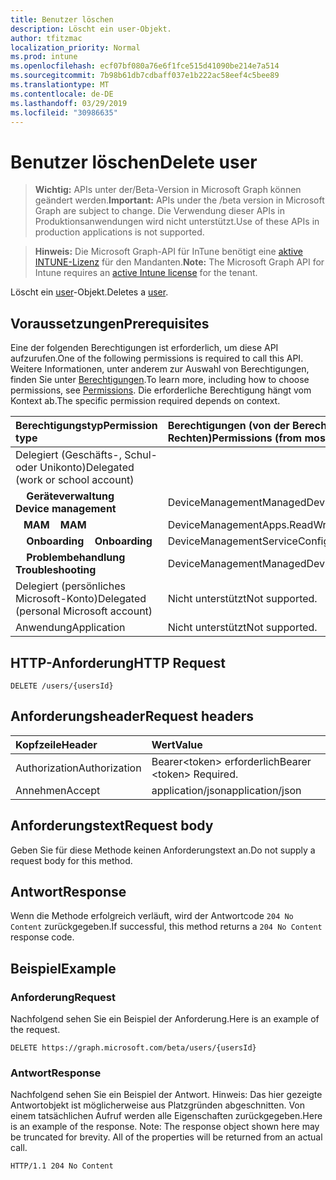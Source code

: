 ```yaml
---
title: Benutzer löschen
description: Löscht ein user-Objekt.
author: tfitzmac
localization_priority: Normal
ms.prod: intune
ms.openlocfilehash: ecf07bf080a76e6f1fce515d41090be214e7a514
ms.sourcegitcommit: 7b98b61db7cdbaff037e1b222ac58eef4c5bee89
ms.translationtype: MT
ms.contentlocale: de-DE
ms.lasthandoff: 03/29/2019
ms.locfileid: "30986635"
---
```

# <a name="delete-user"></a><span data-ttu-id="429fa-103">Benutzer löschen</span><span class="sxs-lookup"><span data-stu-id="429fa-103">Delete user</span></span>

> <span data-ttu-id="429fa-104">**Wichtig:** APIs unter der/Beta-Version in Microsoft Graph können geändert werden.</span><span class="sxs-lookup"><span data-stu-id="429fa-104">**Important:** APIs under the /beta version in Microsoft Graph are subject to change.</span></span> <span data-ttu-id="429fa-105">Die Verwendung dieser APIs in Produktionsanwendungen wird nicht unterstützt.</span><span class="sxs-lookup"><span data-stu-id="429fa-105">Use of these APIs in production applications is not supported.</span></span>

> <span data-ttu-id="429fa-106">**Hinweis:** Die Microsoft Graph-API für InTune benötigt eine [aktive INTUNE-Lizenz](https://go.microsoft.com/fwlink/?linkid=839381) für den Mandanten.</span><span class="sxs-lookup"><span data-stu-id="429fa-106">**Note:** The Microsoft Graph API for Intune requires an [active Intune license](https://go.microsoft.com/fwlink/?linkid=839381) for the tenant.</span></span>

<span data-ttu-id="429fa-107">Löscht ein [user](../resources/intune-shared-user.md)-Objekt.</span><span class="sxs-lookup"><span data-stu-id="429fa-107">Deletes a [user](../resources/intune-shared-user.md).</span></span>
## <a name="prerequisites"></a><span data-ttu-id="429fa-108">Voraussetzungen</span><span class="sxs-lookup"><span data-stu-id="429fa-108">Prerequisites</span></span>
<span data-ttu-id="429fa-109">Eine der folgenden Berechtigungen ist erforderlich, um diese API aufzurufen.</span><span class="sxs-lookup"><span data-stu-id="429fa-109">One of the following permissions is required to call this API.</span></span> <span data-ttu-id="429fa-110">Weitere Informationen, unter anderem zur Auswahl von Berechtigungen, finden Sie unter [Berechtigungen](/graph/permissions-reference).</span><span class="sxs-lookup"><span data-stu-id="429fa-110">To learn more, including how to choose permissions, see [Permissions](/graph/permissions-reference).</span></span>  <span data-ttu-id="429fa-111">Die erforderliche Berechtigung hängt vom Kontext ab.</span><span class="sxs-lookup"><span data-stu-id="429fa-111">The specific permission required depends on context.</span></span>

|<span data-ttu-id="429fa-112">Berechtigungstyp</span><span class="sxs-lookup"><span data-stu-id="429fa-112">Permission type</span></span>|<span data-ttu-id="429fa-113">Berechtigungen (von der Berechtigung mit den meisten Rechten zu der mit den wenigsten Rechten)</span><span class="sxs-lookup"><span data-stu-id="429fa-113">Permissions (from most to least privileged)</span></span>|
|:---|:---|
|<span data-ttu-id="429fa-114">Delegiert (Geschäfts-, Schul- oder Unikonto)</span><span class="sxs-lookup"><span data-stu-id="429fa-114">Delegated (work or school account)</span></span>||
| <span data-ttu-id="429fa-115">&nbsp; &nbsp; **Geräteverwaltung**</span><span class="sxs-lookup"><span data-stu-id="429fa-115">&nbsp; &nbsp; **Device management**</span></span> | <span data-ttu-id="429fa-116">DeviceManagementManagedDevices.ReadWrite.All</span><span class="sxs-lookup"><span data-stu-id="429fa-116">DeviceManagementManagedDevices.ReadWrite.All</span></span>|
| <span data-ttu-id="429fa-117">&nbsp;&nbsp; **MAM**</span><span class="sxs-lookup"><span data-stu-id="429fa-117">&nbsp; &nbsp; **MAM**</span></span> | <span data-ttu-id="429fa-118">DeviceManagementApps.ReadWrite.All</span><span class="sxs-lookup"><span data-stu-id="429fa-118">DeviceManagementApps.ReadWrite.All</span></span>|
| <span data-ttu-id="429fa-119">&nbsp; &nbsp; **Onboarding**</span><span class="sxs-lookup"><span data-stu-id="429fa-119">&nbsp; &nbsp; **Onboarding**</span></span> | <span data-ttu-id="429fa-120">DeviceManagementServiceConfig.ReadWrite.All</span><span class="sxs-lookup"><span data-stu-id="429fa-120">DeviceManagementServiceConfig.ReadWrite.All</span></span>|
| <span data-ttu-id="429fa-121">&nbsp; &nbsp; **Problembehandlung**</span><span class="sxs-lookup"><span data-stu-id="429fa-121">&nbsp; &nbsp; **Troubleshooting**</span></span> | <span data-ttu-id="429fa-122">DeviceManagementManagedDevices.ReadWrite.All</span><span class="sxs-lookup"><span data-stu-id="429fa-122">DeviceManagementManagedDevices.ReadWrite.All</span></span>|
|<span data-ttu-id="429fa-123">Delegiert (persönliches Microsoft-Konto)</span><span class="sxs-lookup"><span data-stu-id="429fa-123">Delegated (personal Microsoft account)</span></span>|<span data-ttu-id="429fa-124">Nicht unterstützt</span><span class="sxs-lookup"><span data-stu-id="429fa-124">Not supported.</span></span>|
|<span data-ttu-id="429fa-125">Anwendung</span><span class="sxs-lookup"><span data-stu-id="429fa-125">Application</span></span>|<span data-ttu-id="429fa-126">Nicht unterstützt</span><span class="sxs-lookup"><span data-stu-id="429fa-126">Not supported.</span></span>|

## <a name="http-request"></a><span data-ttu-id="429fa-127">HTTP-Anforderung</span><span class="sxs-lookup"><span data-stu-id="429fa-127">HTTP Request</span></span>

<!-- {
  "blockType": "ignored"
}
-->
``` http
DELETE /users/{usersId}
```

## <a name="request-headers"></a><span data-ttu-id="429fa-128">Anforderungsheader</span><span class="sxs-lookup"><span data-stu-id="429fa-128">Request headers</span></span>

|<span data-ttu-id="429fa-129">Kopfzeile</span><span class="sxs-lookup"><span data-stu-id="429fa-129">Header</span></span>|<span data-ttu-id="429fa-130">Wert</span><span class="sxs-lookup"><span data-stu-id="429fa-130">Value</span></span>|
|:---|:---|
|<span data-ttu-id="429fa-131">Authorization</span><span class="sxs-lookup"><span data-stu-id="429fa-131">Authorization</span></span>|<span data-ttu-id="429fa-132">Bearer&lt;token&gt; erforderlich</span><span class="sxs-lookup"><span data-stu-id="429fa-132">Bearer &lt;token&gt; Required.</span></span>|
|<span data-ttu-id="429fa-133">Annehmen</span><span class="sxs-lookup"><span data-stu-id="429fa-133">Accept</span></span>|<span data-ttu-id="429fa-134">application/json</span><span class="sxs-lookup"><span data-stu-id="429fa-134">application/json</span></span>|

## <a name="request-body"></a><span data-ttu-id="429fa-135">Anforderungstext</span><span class="sxs-lookup"><span data-stu-id="429fa-135">Request body</span></span>

<span data-ttu-id="429fa-136">Geben Sie für diese Methode keinen Anforderungstext an.</span><span class="sxs-lookup"><span data-stu-id="429fa-136">Do not supply a request body for this method.</span></span>

## <a name="response"></a><span data-ttu-id="429fa-137">Antwort</span><span class="sxs-lookup"><span data-stu-id="429fa-137">Response</span></span>

<span data-ttu-id="429fa-138">Wenn die Methode erfolgreich verläuft, wird der Antwortcode `204 No Content` zurückgegeben.</span><span class="sxs-lookup"><span data-stu-id="429fa-138">If successful, this method returns a `204 No Content` response code.</span></span>

## <a name="example"></a><span data-ttu-id="429fa-139">Beispiel</span><span class="sxs-lookup"><span data-stu-id="429fa-139">Example</span></span>

### <a name="request"></a><span data-ttu-id="429fa-140">Anforderung</span><span class="sxs-lookup"><span data-stu-id="429fa-140">Request</span></span>

<span data-ttu-id="429fa-141">Nachfolgend sehen Sie ein Beispiel der Anforderung.</span><span class="sxs-lookup"><span data-stu-id="429fa-141">Here is an example of the request.</span></span>

``` http
DELETE https://graph.microsoft.com/beta/users/{usersId}
```

### <a name="response"></a><span data-ttu-id="429fa-142">Antwort</span><span class="sxs-lookup"><span data-stu-id="429fa-142">Response</span></span>

<span data-ttu-id="429fa-p103">Nachfolgend sehen Sie ein Beispiel der Antwort. Hinweis: Das hier gezeigte Antwortobjekt ist möglicherweise aus Platzgründen abgeschnitten. Von einem tatsächlichen Aufruf werden alle Eigenschaften zurückgegeben.</span><span class="sxs-lookup"><span data-stu-id="429fa-p103">Here is an example of the response. Note: The response object shown here may be truncated for brevity. All of the properties will be returned from an actual call.</span></span>

``` http
HTTP/1.1 204 No Content
```



